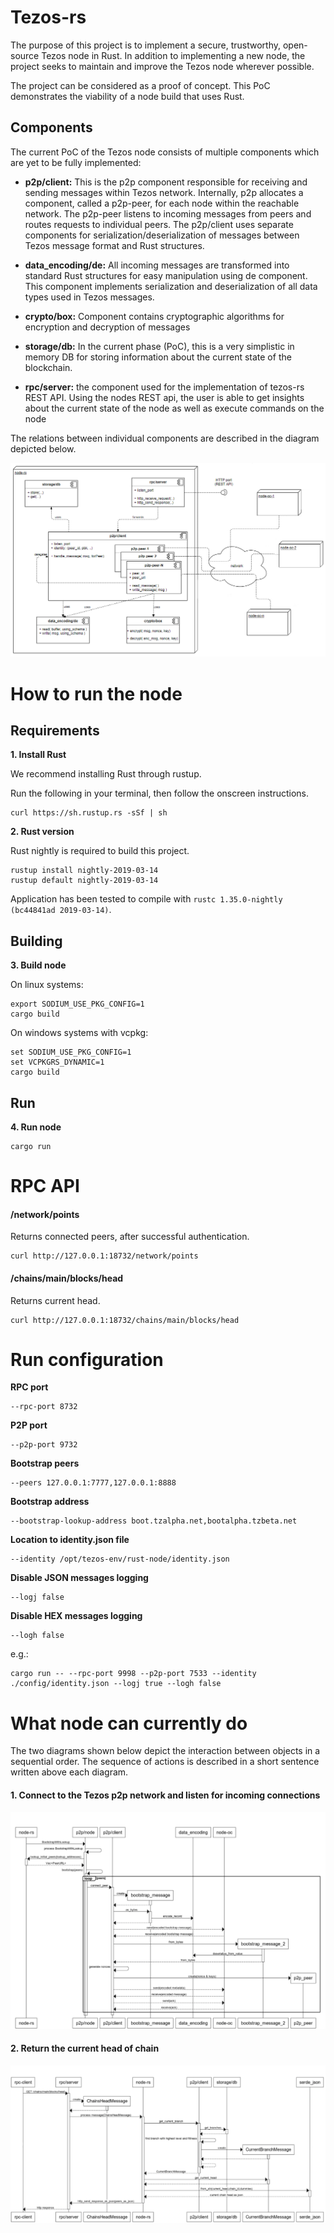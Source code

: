 Tezos-rs
===========

The purpose of this project is to implement a secure, trustworthy, open-source Tezos node in Rust. In addition to implementing a new node, the project seeks to maintain and improve the Tezos node wherever possible. 

The project can be considered as a proof of concept. This PoC demonstrates the viability of a node build that uses Rust. 

## Components

The current PoC of the Tezos node consists of multiple components which are yet to be fully implemented:

* **p2p/client:** This is the p2p component responsible for receiving and sending messages within Tezos network. Internally, p2p allocates a component, called a p2p-peer, for each node within the reachable network. The p2p-peer listens to incoming messages from peers and routes requests to individual peers. The p2p/client uses separate components for serialization/deserialization of messages between Tezos message format and Rust structures.

* **data_encoding/de:** All incoming messages are transformed into standard Rust structures for easy manipulation using de component. This component implements serialization and deserialization of all data types used in Tezos messages.

* **crypto/box:** Component contains cryptographic algorithms for encryption and decryption of messages

* **storage/db:** In the current phase (PoC), this is a very simplistic in memory DB for storing information about the current state of the blockchain.

* **rpc/server:** the component used for the implementation of tezos-rs REST API. Using the nodes REST api, the user is able to get insights about the current state of the node as well as execute commands on the node

The relations between individual components are described in the diagram depicted below.

![Preview1](./docs/images/class_diagram.png)


# How to run the node

Requirements
------------

**1. Install Rust** 

We recommend installing Rust through rustup.

Run the following in your terminal, then follow the onscreen instructions.

```
curl https://sh.rustup.rs -sSf | sh
```

**2. Rust version** 

Rust nightly is required to build this project.
```
rustup install nightly-2019-03-14
rustup default nightly-2019-03-14
```
Application has been tested to compile with `rustc 1.35.0-nightly (bc44841ad 2019-03-14)`.


Building
--------

**3. Build node** 

On linux systems:

```
export SODIUM_USE_PKG_CONFIG=1
cargo build
```

On windows systems with vcpkg:
```
set SODIUM_USE_PKG_CONFIG=1
set VCPKGRS_DYNAMIC=1
cargo build
```

Run
------------
**4. Run node** 

```
cargo run  
```

# RPC API

#### /network/points
Returns connected peers, after successful authentication.

```
curl http://127.0.0.1:18732/network/points
```


#### /chains/main/blocks/head
Returns current head.

```
curl http://127.0.0.1:18732/chains/main/blocks/head
```

# Run configuration

**RPC port**
```
--rpc-port 8732
```

**P2P port**
```
--p2p-port 9732
```

**Bootstrap peers**
```
--peers 127.0.0.1:7777,127.0.0.1:8888
```

**Bootstrap address**

```
--bootstrap-lookup-address boot.tzalpha.net,bootalpha.tzbeta.net
```

**Location to identity.json file**
```
--identity /opt/tezos-env/rust-node/identity.json
```

**Disable JSON messages logging**
```
--logj false
```

**Disable HEX messages logging**
```
--logh false
```


e.g.:
```
cargo run -- --rpc-port 9998 --p2p-port 7533 --identity ./config/identity.json --logj true --logh false
```


# What node can currently do

The two diagrams shown below depict the interaction between objects in a sequential order. The sequence of actions is described in a short sentence written above each diagram.

#### 1. Connect to the Tezos p2p network and listen for incoming connections

![Preview2](./docs/images/bootstrap.png)


#### 2. Return the current head of chain

![Preview4](./docs/images/get_current_head.png)
